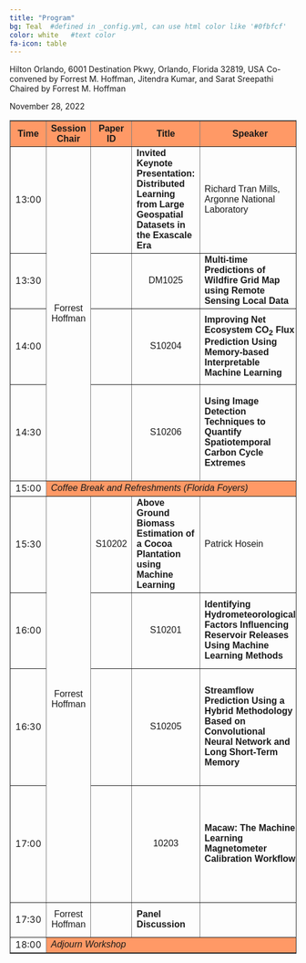 ```yaml
---
title: "Program"
bg: Teal  #defined in _config.yml, can use html color like '#0fbfcf'
color: white   #text color
fa-icon: table
---
```


<p>Hilton Orlando, 6001 Destination Pkwy, Orlando, Florida 32819, USA
Co-convened by Forrest M. Hoffman, Jitendra Kumar, and Sarat Sreepathi<br />
Chaired by Forrest M. Hoffman</p>

<p>November 28, 2022</p>

<p>
<table align="center" border="1" cellpadding="2" width="80%">
<tr bgcolor="ff9966">
<th><font face="Arial,Helvetica">Time</font></th>
<th><font face="Arial,Helvetica">Session Chair</font></th>
<th><font face="Arial,Helvetica">Paper ID</font></th>
<th><font face="Arial,Helvetica">Title</font></th>
<th><font face="Arial,Helvetica">Speaker</font></th>
<th><font face="Arial,Helvetica">Authors</font></th>
</tr>

<tr>
<td align="right">13:00</td>
<td align="center" rowspan="4"><font face="Arial,Helvetica">Forrest Hoffman</font></td>
<td align="center"><font face="Arial,Helvetica"></font></td>
<td><b><font face="Arial,Helvetica">Invited Keynote Presentation: Distributed Learning from Large Geospatial Datasets in the Exascale Era</font></b></td>
<td><font face="Arial,Helvetica">Richard Tran Mills, Argonne National Laboratory</font></td>
<td><font face="Arial,Helvetica">Richard Tran Mills</font></td>
</tr>

<tr>
<td align="right">13:30</td>
<td align="center"><font face="Arial,Helvetica"></font></td>
<td align="center"><font face="Arial,Helvetica">DM1025</font></td>
<td><b><font face="Arial,Helvetica">Multi-time Predictions of Wildfire Grid Map using Remote Sensing Local Data</font></b></td>
<td><font face="Arial,Helvetica">Hyung-Jin Yoon</font></td>
<td><font face="Arial,Helvetica">Hyung-Jin Yoon and Petros Voulgaris</font></td>
</tr>

<tr>
<td align="right">14:00</td>
<td align="center"><font face="Arial,Helvetica"></font></td>
<td align="center"><font face="Arial,Helvetica">S10204</font></td>
<td><b><font face="Arial,Helvetica">Improving Net Ecosystem CO<sub>2</sub> Flux Prediction Using Memory-based Interpretable Machine Learning</font></b></td>
<td><font face="Arial,Helvetica">Siyan Liu</font></td>
<td><font face="Arial,Helvetica">Siyan Liu, Dan Lu, Daniel Ricciuto, and Anthony Walker</font></td>
</tr>

<tr>
<td align="right">14:30</td>
<td align="center"><font face="Arial,Helvetica"></font></td>
<td align="center"><font face="Arial,Helvetica">S10206</font></td>
<td><b><font face="Arial,Helvetica">Using Image Detection Techniques to Quantify Spatiotemporal Carbon Cycle Extremes</font></b></td>
<td><font face="Arial,Helvetica">Bharat Sharma</font></td>
<td><font face="Arial,Helvetica">Bharat Sharma, Forrest M. Hoffman, Jitendra Kumar, and Auroop R. Ganguly</font></td>
</tr>

<tr>
<td align="right">15:00</td>
<td colspan="5" bgcolor="ff9966"><i><font face="Arial,Helvetica">Coffee Break and Refreshments (Florida Foyers)</font></i></td>
</tr>

<tr>
<td align="right">15:30</td>
<td align="center" rowspan="4"><font face="Arial,Helvetica">Forrest Hoffman</font></td>
<td align="center"><font face="Arial,Helvetica">S10202</font></td>
<td><b><font face="Arial,Helvetica">Above Ground Biomass Estimation of a Cocoa Plantation using Machine Learning</font></b></td>
<td><font face="Arial,Helvetica">Patrick Hosein</font></td>
<td><font face="Arial,Helvetica">Sabrina Sankar, Marvin Lewis, and Patrick Hosein</font></td>
</tr>

<tr>
<td align="right">16:00</td>
<td align="center"><font face="Arial,Helvetica"></font></td>
<td align="center"><font face="Arial,Helvetica">S10201</font></td>
<td><b><font face="Arial,Helvetica">Identifying Hydrometeorological Factors Influencing Reservoir Releases Using Machine Learning Methods</font></b></td>
<td><font face="Arial,Helvetica">Ming Fan</font></td>
<td><font face="Arial,Helvetica">Ming Fan, Lujun Zhang, Siyan Liu, Tiantian Yang, and Dan Lu</font></td>
</tr>

<tr>
<td align="right">16:30</td>
<td align="center"><font face="Arial,Helvetica"></font></td>
<td align="center"><font face="Arial,Helvetica">S10205</font></td>
<td><b><font face="Arial,Helvetica">Streamflow Prediction Using a Hybrid Methodology Based on Convolutional Neural Network and Long Short-Term Memory</font></b></td>
<td><font face="Arial,Helvetica">Nian Zhang</font></td>
<td><font face="Arial,Helvetica">Juan F. Ramirez Rochac, Nian Zhang, Tolessa Deksissa, Jiajun Xu, and Lara A. Thompson</font></td>
</tr>

<tr>
<td align="right">17:00</td>
<td align="center"><font face="Arial,Helvetica"></font></td>
<td align="center"><font face="Arial,Helvetica">10203</font></td>
<td><b><font face="Arial,Helvetica">Macaw: The Machine Learning Magnetometer Calibration Workflow</font></b></td>
<td><font face="Arial,Helvetica">Kevin Styp-Rekowski</font></td>
<td><font face="Arial,Helvetica">Jonathan Bader, Kevin Styp-Rekowski, Leon Döhler, Sören Becker, and Odej Kao</font></td>
</tr>

<tr>
<td align="right">17:30</td>
<td align="center"><font face="Arial,Helvetica">Forrest Hoffman</font></td>
<td align="center"><font face="Arial,Helvetica"></font></td>
<td><b><font face="Arial,Helvetica">Panel Discussion</font></b></td>
<td><font face="Arial,Helvetica"></font></td>
<td><font face="Arial,Helvetica">All Workshop Participants</font></td>
</tr>

<tr>
<td align="right">18:00</td>
<td colspan="5" bgcolor="ff9966"><i><font face="Arial,Helvetica">Adjourn Workshop</font></i></td>
</tr>

</table>

</p>
